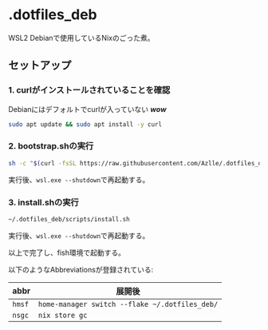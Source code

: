 # .dotfiles_deb
WSL2 Debianで使用しているNixのごった煮。

## セットアップ

### 1. curlがインストールされていることを確認
Debianにはデフォルトでcurlが入っていない ***wow***
```bash
sudo apt update && sudo apt install -y curl
```

### 2. bootstrap.shの実行
```bash
sh -c "$(curl -fsSL https://raw.githubusercontent.com/Azlle/.dotfiles_deb/main/scripts/bootstrap.sh)"
```
実行後、`wsl.exe --shutdown`で再起動する。

### 3. install.shの実行
```bash
~/.dotfiles_deb/scripts/install.sh
```
実行後、`wsl.exe --shutdown`で再起動する。

以上で完了し、fish環境で起動する。

以下のようなAbbreviationsが登録されている:

| abbr | 展開後 |
|------|--------|
| `hmsf` | `home-manager switch --flake ~/.dotfiles_deb/` |
| `nsgc` | `nix store gc` |
